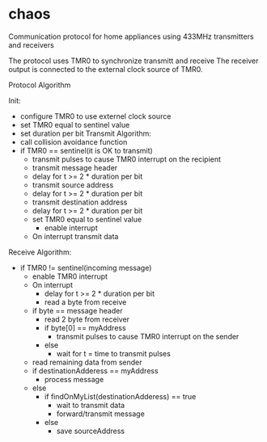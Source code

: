 # chaos
Communication protocol for home appliances using 433MHz transmitters and receivers

The protocol uses TMR0 to synchronize transmitt and receive
The receiver output is connected to the external clock source 
of TMR0.

Protocol Algorithm

Init:
- configure TMR0 to use externel clock source
- set TMR0 equal to sentinel value
- set duration per bit
Transmit Algorithm:
- call collision avoidance function
- if TMR0 == sentinel(it is OK to transmit)
    - transmit pulses to cause TMR0 interrupt on the recipient
    - transmit message header
    - delay for t >= 2 * duration per bit
    - transmit source address
    - delay for t >= 2 * duration per bit
    - transmit destination address
    - delay for t >= 2 * duration per bit
    - set TMR0 equal to sentinel value
        - enable interrupt
    - On interrupt transmit data

Receive Algorithm:
- if TMR0 != sentinel(incoming message)
    - enable TMR0 interrupt
    - On interrupt
        - delay for t >= 2 * duration per bit
        - read a byte from receive
    - if byte == message header
        - read 2 byte from receiver
        - if byte[0] == myAddress
            - transmit pulses to cause TMR0 interrupt on the sender
        - else
            - wait for t = time to transmit pulses
    - read remaining data from sender
    - if destinationAdderess == myAddress
        - process message
    - else
        - if findOnMyList(destinationAdderess) == true
            - wait to transmit data
            - forward/transmit message
        - else
            - save sourceAddress
